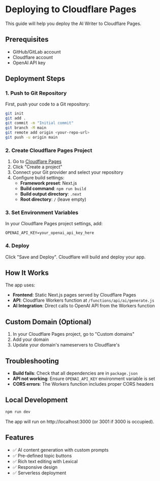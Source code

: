 # Deploying to Cloudflare Pages

This guide will help you deploy the AI Writer to Cloudflare Pages.

## Prerequisites

- GitHub/GitLab account
- Cloudflare account
- OpenAI API key

## Deployment Steps

### 1. Push to Git Repository

First, push your code to a Git repository:

```bash
git init
git add .
git commit -m "Initial commit"
git branch -M main
git remote add origin <your-repo-url>
git push -u origin main
```

### 2. Create Cloudflare Pages Project

1. Go to [Cloudflare Pages](https://pages.cloudflare.com/)
2. Click "Create a project"
3. Connect your Git provider and select your repository
4. Configure build settings:
   - **Framework preset**: Next.js
   - **Build command**: `npm run build`
   - **Build output directory**: `.next`
   - **Root directory**: `/` (leave empty)

### 3. Set Environment Variables

In your Cloudflare Pages project settings, add:

```
OPENAI_API_KEY=your_openai_api_key_here
```

### 4. Deploy

Click "Save and Deploy". Cloudflare will build and deploy your app.

## How It Works

The app uses:
- **Frontend**: Static Next.js pages served by Cloudflare Pages
- **API**: Cloudflare Workers function at `/functions/api/ai/generate.js`
- **AI Integration**: Direct calls to OpenAI API from the Workers function

## Custom Domain (Optional)

1. In your Cloudflare Pages project, go to "Custom domains"
2. Add your domain
3. Update your domain's nameservers to Cloudflare's

## Troubleshooting

- **Build fails**: Check that all dependencies are in `package.json`
- **API not working**: Ensure `OPENAI_API_KEY` environment variable is set
- **CORS errors**: The Workers function includes proper CORS headers

## Local Development

```bash
npm run dev
```

The app will run on http://localhost:3000 (or 3001 if 3000 is occupied).

## Features

- ✅ AI content generation with custom prompts
- ✅ Pre-defined topic buttons
- ✅ Rich text editing with Lexical
- ✅ Responsive design
- ✅ Serverless deployment